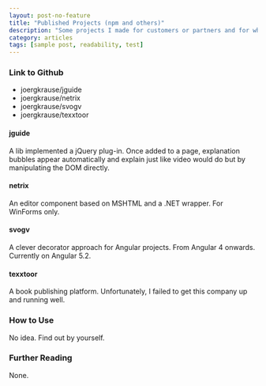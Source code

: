 ```yaml
---
layout: post-no-feature
title: "Published Projects (npm and others)"
description: "Some projects I made for customers or partners and for which I have the full rights."
category: articles
tags: [sample post, readability, test]
---
```


### Link to Github

* joergkrause/jguide
* joergkrause/netrix
* joergkrause/svogv
* joergkrause/texxtoor

#### jguide

A lib implemented a jQuery plug-in. Once added to a page, explanation bubbles appear automatically and explain just like video would do but by manipulating the DOM directly.

#### netrix

An editor component based on MSHTML and a .NET wrapper. For WinForms only.

#### svogv

A clever decorator approach for Angular projects. From Angular 4 onwards. Currently on Angular 5.2.

#### texxtoor

A book publishing platform. Unfortunately, I failed to get this company up and running well.

### How to Use

No idea. Find out by yourself.

### Further Reading

None.